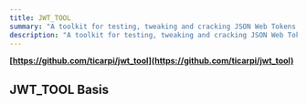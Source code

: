```yaml
---
title: JWT_TOOL
summary: "A toolkit for testing, tweaking and cracking JSON Web Tokens."
description: "A toolkit for testing, tweaking and cracking JSON Web Tokens."
---
```


**[https://github.com/ticarpi/jwt_tool](https://github.com/ticarpi/jwt_tool)**

## JWT_TOOL Basis



